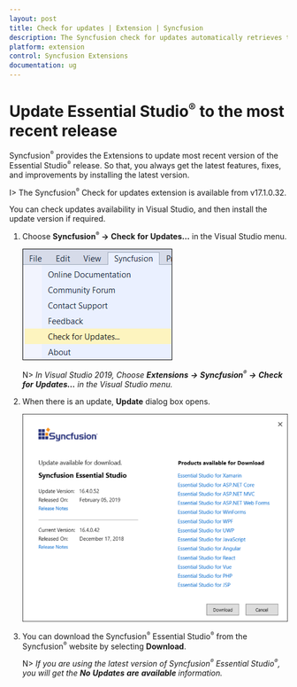 ```yaml
---
layout: post
title: Check for updates | Extension | Syncfusion
description: The Syncfusion check for updates automatically retrieves the latest Essential Studio and provide the download option.
platform: extension
control: Syncfusion Extensions
documentation: ug
---
```


# Update Essential Studio<sup style="font-size:70%">&reg;</sup> to the most recent release

Syncfusion<sup style="font-size:70%">&reg;</sup> provides the Extensions to update most recent version of the Essential Studio<sup style="font-size:70%">&reg;</sup> release. So that, you always get the latest features, fixes, and improvements by installing the latest version.

I> The Syncfusion<sup style="font-size:70%">&reg;</sup> Check for updates extension is available from v17.1.0.32.

You can check updates availability in Visual Studio, and then install the update version if required.

1. Choose **Syncfusion<sup style="font-size:70%">&reg;</sup>** **->** **Check** **for** **Updates…** in the Visual Studio menu.

   ![Check for updates menu](CheckForUpdates_Images/CheckForUpdatesMenu.png)

   N> *In Visual Studio 2019, Choose **Extensions** **->** **Syncfusion<sup style="font-size:70%">&reg;</sup>** **->** **Check** **for** **Updates…** in the Visual Studio menu.*

2. When there is an update, **Update** dialog box opens.

   ![Update Available](CheckForUpdates_Images/UpdateAvailable1.png)

3. You can download the Syncfusion<sup style="font-size:70%">&reg;</sup> Essential Studio<sup style="font-size:70%">&reg;</sup> from the Syncfusion<sup style="font-size:70%">&reg;</sup> website by selecting **Download**.

   N> *If you are using the latest version of Syncfusion<sup style="font-size:70%">&reg;</sup> Essential Studio<sup style="font-size:70%">&reg;</sup>, you will get the **No** **Updates** **are** **available** information.*  

